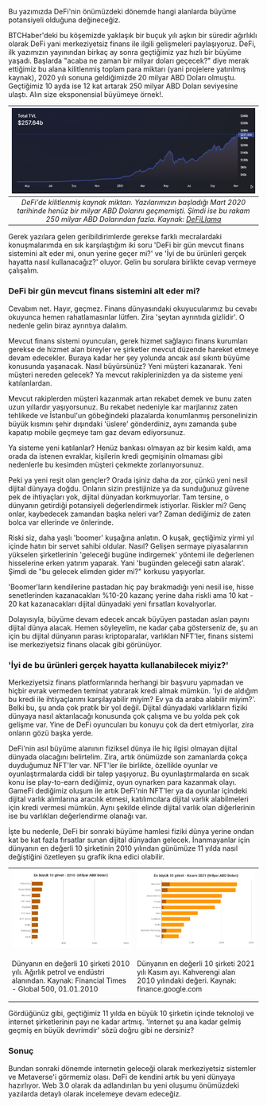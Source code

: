 Bu yazımızda DeFi'nin önümüzdeki dönemde hangi alanlarda büyüme potansiyeli olduğuna değineceğiz.

BTCHaber'deki bu köşemizde yaklaşık bir buçuk yılı aşkın bir süredir ağırlıklı olarak DeFi yani merkeziyetsiz finans ile ilgili gelişmeleri paylaşıyoruz. DeFi, ilk yazımızın yayınından birkaç ay sonra geçtiğimiz yaz hızlı bir büyüme yaşadı. Başlarda "acaba ne zaman bir milyar doları geçecek?" diye merak ettiğimiz bu alana kilitlenmiş toplam para miktarı (yani projelere yatırılmış kaynak), 2020 yılı sonuna geldiğimizde 20 milyar ABD Doları olmuştu. Geçtiğimiz 10 ayda ise 12 kat artarak 250 milyar ABD Doları seviyesine ulaştı. Alın size eksponensial büyümeye örnek!.

| ![TVL_211106](/assets/tvl_defillama_800.png)|
|:--:| 
| *DeFi'de kilitlenmiş kaynak miktarı. Yazılarımızın başladığı Mart 2020 tarihinde henüz bir milyar ABD Dolarını geçmemişti. Şimdi ise bu rakam 250 milyar ABD Dolarından fazla. Kaynak: [DeFiLlama](https://defillama.com/)*|

Gerek yazılara gelen geribildirimlerde gerekse farklı mecralardaki konuşmalarımda en sık karşılaştığım iki soru 'DeFi bir gün mevcut finans sistemini alt eder mi, onun yerine geçer mi?' ve 'İyi de bu ürünleri gerçek hayatta nasıl kullanacağız?' oluyor.  Gelin bu sorulara birlikte cevap vermeye çalışalım.

### DeFi bir gün mevcut finans sistemini alt eder mi?

Cevabım net. Hayır, geçmez. Finans dünyasındaki okuyucularımız bu cevabı okuyunca hemen rahatlamasınlar lütfen. Zira 'şeytan ayrıntıda gizlidir'. O nedenle gelin biraz ayrıntıya dalalım. 

Mevcut finans sistemi oyuncuları, gerek hizmet sağlayıcı finans kurumları gerekse de hizmet alan bireyler ve şirketler mevcut düzende hareket etmeye devam edecekler. Buraya kadar her şey yolunda ancak asıl sıkıntı büyüme konusunda yaşanacak. Nasıl büyürsünüz? Yeni müşteri kazanarak. Yeni müşteri nereden gelecek? Ya mevcut rakiplerinizden ya da sisteme yeni katılanlardan. 

Mevcut rakiplerden müşteri kazanmak artan rekabet demek ve bunu zaten uzun yıllardır yaşıyorsunuz. Bu rekabet nedeniyle kar marjlarınız zaten tehlikede ve İstanbul'un göbeğindeki plazalarda konumlanmış personelinizin büyük kısmını şehir dışındaki 'üslere' gönderdiniz, aynı zamanda şube kapatıp mobile geçmeye tam gaz devam ediyorsunuz. 

Ya sisteme yeni katılanlar? Henüz bankası olmayan az bir kesim kaldı, ama orada da istenen evraklar, kişilerin kredi geçmişinin olmaması gibi nedenlerle bu kesimden müşteri çekmekte zorlanıyorsunuz. 

Peki ya yeni reşit olan gençler? Orada işiniz daha da zor, çünkü yeni nesil dijital dünyaya doğdu. Onların sizin prestijinize ya da sunduğunuz güvene pek de ihtiyaçları yok, dijital dünyadan korkmuyorlar. Tam tersine, o dünyanın getirdiği potansiyeli değerlendirmek istiyorlar. Riskler mi? Genç onlar, kaybedecek zamandan başka neleri var? Zaman dediğimiz de zaten bolca var ellerinde ve önlerinde. 

Riski siz, daha yaşlı 'boomer' kuşağına anlatın. O kuşak, geçtiğimiz yirmi yıl içinde hatırı bir servet sahibi oldular. Nasıl? Gelişen sermaye piyasalarının yükselen şirketlerinin 'geleceği bugüne indirgemek' yöntemi ile değerlenen hisselerine erken yatırım yaparak. Yani 'bugünden geleceği satın alarak'. Şimdi de "bu gelecek elimden gider mi?" korkusu yaşıyorlar. 

'Boomer'ların kendilerine pastadan hiç pay bırakmadığı yeni nesil ise, hisse senetlerinden kazanacakları %10-20 kazanç yerine daha riskli ama 10 kat - 20 kat kazanacakları dijital dünyadaki yeni fırsatları kovalıyorlar. 

Dolayısıyla, büyüme devam edecek ancak büyüyen pastadan aslan payını dijital dünya alacak. Hemen söyleyelim, ne kadar çaba gösterseniz de, şu an için bu dijital dünyanın parası kriptoparalar, varlıkları NFT'ler, finans sistemi ise merkeziyetsiz finans olacak gibi görünüyor. 

### 'İyi de bu ürünleri gerçek hayatta kullanabilecek miyiz?'
Merkeziyetsiz finans platformlarında herhangi bir başvuru yapmadan ve hiçbir evrak vermeden teminat yatırarak kredi almak mümkün. 'İyi de aldığım bu kredi ile ihtiyaçlarımı karşılayabilir miyim? Ev ya da araba alabilir miyim?'. Belki bu, şu anda çok pratik bir yol değil. Dijital dünyadaki varlıkların fiziki dünyaya nasıl aktarılacağı konusunda çok çalışma ve bu yolda pek çok gelişme var.  Yine de DeFi oyuncuları bu konuyu çok da dert etmiyorlar, zira onların gözü başka yerde. 

DeFi'nin asıl büyüme alanının fiziksel dünya ile hiç ilgisi olmayan dijital dünyada olacağını belirtelim. Zira, artık önümüzde son zamanlarda çokça duyduğumuz NFT'ler var. NFT'ler ile birlikte, özellikle oyunlar ve oyunlaştırmalarda ciddi bir talep yaşıyoruz. Bu oyunlaştırmalarda en sıcak konu ise play-to-earn dediğimiz, oyun oynarken para kazanmak olayı. GameFi dediğimiz oluşum ile artık DeFi'nin NFT'ler ya da oyunlar içindeki dijital varlık alımlarına aracılık etmesi, katılımcılara dijital varlık alabilmeleri için kredi vermesi mümkün. Aynı şekilde elinde dijital varlık olan diğerlerinin ise bu varlıkları değerlendirme olanağı var. 

İşte bu nedenle, DeFi bir sonraki büyüme hamlesi fiziki dünya yerine ondan kat be kat fazla fırsatlar sunan dijital dünyadan gelecek. İnanmayanlar için dünyanın en değerli 10 şirketinin 2010 yılından günümüze 11 yılda nasıl değiştiğini özetleyen şu grafik ikna edici olabilir. 

<table><tr><td style="width:50%">
<img src="/assets/Top10_2010.png">
</td>
<td style="width:50%">
<img src="/assets/Top10_1121.png">
<tr><td style="width:50%; vertical-align:top">
<p>
Dünyanın en değerli 10 şirketi 2010 yılı. Ağırlık petrol ve endüstri alanından. Kaynak: Financial Times - Global 500, 01.01.2010
</p></td>
<td style="width:50%; vertical-align:top">
<p> Dünyanın en değerli 10 şirketi 2021 yılı Kasım ayı. Kahverengi alan 2010 yılındaki değeri. Kaynak: finance.google.com </p>
</td></tr> 
</table>

Gördüğünüz gibi, geçtiğimiz 11 yılda en büyük 10 şirketin içinde teknoloji ve internet şirketlerinin payı ne kadar artmış. 'Internet şu ana kadar gelmiş geçmiş en büyük devrimdir' sözü doğru gibi ne dersiniz? 

### Sonuç

Bundan sonraki dönemde internetin geleceği olarak merkeziyetsiz sistemler ve Metaverse'i görmemiz olası. DeFi de kendini artık bu yeni dünyaya hazırlıyor. Web 3.0 olarak da adlandırılan bu yeni oluşumu önümüzdeki yazılarda detaylı olarak incelemeye devam edeceğiz. 
